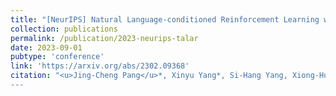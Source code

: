 ```yaml
---
title: "[NeurIPS] Natural Language-conditioned Reinforcement Learning with Task-related Language Development and Translation"
collection: publications
permalink: /publication/2023-neurips-talar
date: 2023-09-01
pubtype: 'conference'
link: 'https://arxiv.org/abs/2302.09368'
citation: "<u>Jing-Cheng Pang</u>*, Xinyu Yang*, Si-Hang Yang, Xiong-Hui Chen and Yang Yu. <i> Natural Language-conditioned Reinforcement Learning with Task-related Language Development and Translation.</i> In: <b>NeurIPS'23</b>.
---
```

